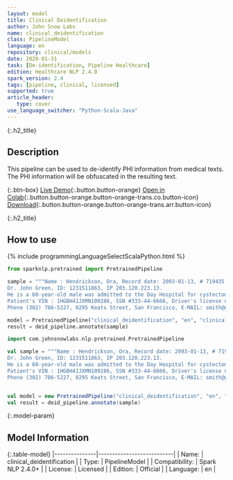 ```yaml
---
layout: model
title: Clinical Deidentification
author: John Snow Labs
name: clinical_deidentification
class: PipelineModel
language: en
repository: clinical/models
date: 2020-01-31
task: [De-identification, Pipeline Healthcare]
edition: Healthcare NLP 2.4.0
spark_version: 2.4
tags: [pipeline, clinical, licensed]
supported: true
article_header:
   type: cover
use_language_switcher: "Python-Scala-Java"
---
```


{:.h2_title}
## Description
This pipeline can be used to de-identify PHI information from medical texts. The PHI information will be obfuscated in the resulting text. 

{:.btn-box}
[Live Demo](https://demo.johnsnowlabs.com/healthcare/DEID_PHI_TEXT/){:.button.button-orange}
[Open in Colab](https://colab.research.google.com/github/JohnSnowLabs/spark-nlp-workshop/blob/master/tutorials/streamlit_notebooks/healthcare/DEID_PHI_TEXT.ipynb){:.button.button-orange.button-orange-trans.co.button-icon}
[Download](https://s3.amazonaws.com/auxdata.johnsnowlabs.com/clinical/models/clinical_deidentification_en_2.4.0_2.4_1580481115376.zip){:.button.button-orange.button-orange-trans.arr.button-icon}


{:.h2_title}

## How to use 

<div class="tabs-box" markdown="1">

{% include programmingLanguageSelectScalaPython.html %}

```python
from sparknlp.pretrained import PretrainedPipeline

sample = """Name : Hendrickson, Ora, Record date: 2093-01-13, # 719435.
Dr. John Green, ID: 1231511863, IP 203.120.223.13.
He is a 60-year-old male was admitted to the Day Hospital for cystectomy on 01/13/93.
Patient's VIN : 1HGBH41JXMN109286, SSN #333-44-6666, Driver's license no:A334455B.
Phone (302) 786-5227, 0295 Keats Street, San Francisco, E-MAIL: smith@gmail.com."""

model = PretrainedPipeline("clinical_deidentification", "en", "clinical/models")
result = deid_pipeline.annotate(sample)
```

```scala
import com.johnsnowlabs.nlp.pretrained.PretrainedPipeline

val sample = """Name : Hendrickson, Ora, Record date: 2093-01-13, # 719435.
Dr. John Green, ID: 1231511863, IP 203.120.223.13.
He is a 60-year-old male was admitted to the Day Hospital for cystectomy on 01/13/93.
Patient's VIN : 1HGBH41JXMN109286, SSN #333-44-6666, Driver's license no:A334455B.
Phone (302) 786-5227, 0295 Keats Street, San Francisco, E-MAIL: smith@gmail.com."""


val model = new PretrainedPipeline("clinical_deidentification", "en", "clinical/models")
val result = deid_pipeline.annotate(sample)
```
</div>

{:.model-param}
## Model Information

{:.table-model}
|---------------|---------------------------|
| Name:          | clinical_deidentification |
| Type:   | PipelineModel             |
| Compatibility: | Spark NLP 2.4.0+                     |
| License:       | Licensed                  |
| Edition:       | Official                |
| Language:      | en                        |




